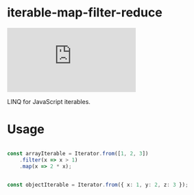 # iterable-map-filter-reduce

[![Version](https://img.shields.io/npm/v/@d31t4/linq.ts)](https://img.shields.io/npm/v/@d31t4/linq.ts)

LINQ for JavaScript iterables.

# Usage

```typescript

const arrayIterable = Iterator.from([1, 2, 3])
    .filter(x => x > 1)
    .map(x => 2 * x);


const objectIterable = Iterator.from({ x: 1, y: 2, z: 3 });

```
